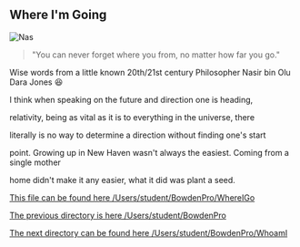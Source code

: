 
## Where I'm Going

![Nas](https://encrypted-tbn0.gstatic.com/images?q=tbn:ANd9GcQl0r4d8NkTUKNElDWus4bJ6kztEj6B3Ee3sw&usqp=CAU)
>"You can never forget where you from, no matter how far you go."

Wise words from a little known 20th/21st century Philosopher Nasir bin Olu
Dara Jones :laughing:

I think when speaking on the future and direction one is heading,

relativity, being as vital as it is to everything in the universe, there

literally is no way to determine a direction without finding one's start

point. Growing up in New Haven wasn't always the easiest. Coming from a single mother

home didn't make it any easier, what it did was plant a seed.

<ins>This file can be found here /Users/student/BowdenPro/WhereIGo</ins>

<ins>The previous directory is here /Users/student/BowdenPro</ins>

<ins>The next directory can be found here /Users/student/BowdenPro/WhoamI</ins>
